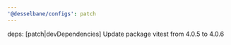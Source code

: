```yaml
---
'@desselbane/configs': patch
---
```


deps: [patch|devDependencies] Update package vitest from 4.0.5 to 4.0.6
